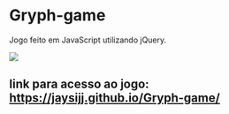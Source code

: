 # Gryph-game

Jogo feito em JavaScript utilizando jQuery.

<img  src="src/imgs/Gryph.gif">

## link para acesso ao jogo: https://jaysijj.github.io/Gryph-game/
